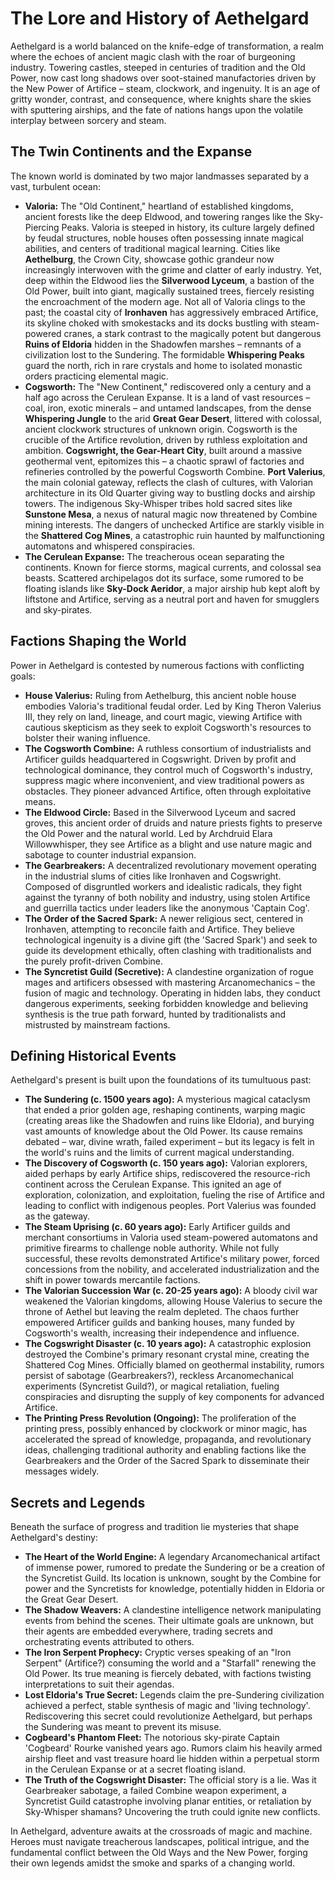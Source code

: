 # The Lore and History of Aethelgard

Aethelgard is a world balanced on the knife-edge of transformation, a realm where the echoes of ancient magic clash with the roar of burgeoning industry. Towering castles, steeped in centuries of tradition and the Old Power, now cast long shadows over soot-stained manufactories driven by the New Power of Artifice – steam, clockwork, and ingenuity. It is an age of gritty wonder, contrast, and consequence, where knights share the skies with sputtering airships, and the fate of nations hangs upon the volatile interplay between sorcery and steam.

## The Twin Continents and the Expanse

The known world is dominated by two major landmasses separated by a vast, turbulent ocean:

*   **Valoria:** The "Old Continent," heartland of established kingdoms, ancient forests like the deep Eldwood, and towering ranges like the Sky-Piercing Peaks. Valoria is steeped in history, its culture largely defined by feudal structures, noble houses often possessing innate magical abilities, and centers of traditional magical learning. Cities like **Aethelburg**, the Crown City, showcase gothic grandeur now increasingly interwoven with the grime and clatter of early industry. Yet, deep within the Eldwood lies the **Silverwood Lyceum**, a bastion of the Old Power, built into giant, magically sustained trees, fiercely resisting the encroachment of the modern age. Not all of Valoria clings to the past; the coastal city of **Ironhaven** has aggressively embraced Artifice, its skyline choked with smokestacks and its docks bustling with steam-powered cranes, a stark contrast to the magically potent but dangerous **Ruins of Eldoria** hidden in the Shadowfen marshes – remnants of a civilization lost to the Sundering. The formidable **Whispering Peaks** guard the north, rich in rare crystals and home to isolated monastic orders practicing elemental magic.
*   **Cogsworth:** The "New Continent," rediscovered only a century and a half ago across the Cerulean Expanse. It is a land of vast resources – coal, iron, exotic minerals – and untamed landscapes, from the dense **Whispering Jungle** to the arid **Great Gear Desert**, littered with colossal, ancient clockwork structures of unknown origin. Cogsworth is the crucible of the Artifice revolution, driven by ruthless exploitation and ambition. **Cogswright, the Gear-Heart City**, built around a massive geothermal vent, epitomizes this – a chaotic sprawl of factories and refineries controlled by the powerful Cogsworth Combine. **Port Valerius**, the main colonial gateway, reflects the clash of cultures, with Valorian architecture in its Old Quarter giving way to bustling docks and airship towers. The indigenous Sky-Whisper tribes hold sacred sites like **Sunstone Mesa**, a nexus of natural magic now threatened by Combine mining interests. The dangers of unchecked Artifice are starkly visible in the **Shattered Cog Mines**, a catastrophic ruin haunted by malfunctioning automatons and whispered conspiracies.
*   **The Cerulean Expanse:** The treacherous ocean separating the continents. Known for fierce storms, magical currents, and colossal sea beasts. Scattered archipelagos dot its surface, some rumored to be floating islands like **Sky-Dock Aeridor**, a major airship hub kept aloft by liftstone and Artifice, serving as a neutral port and haven for smugglers and sky-pirates.

## Factions Shaping the World

Power in Aethelgard is contested by numerous factions with conflicting goals:

*   **House Valerius:** Ruling from Aethelburg, this ancient noble house embodies Valoria's traditional feudal order. Led by King Theron Valerius III, they rely on land, lineage, and court magic, viewing Artifice with cautious skepticism as they seek to exploit Cogsworth's resources to bolster their waning influence.
*   **The Cogsworth Combine:** A ruthless consortium of industrialists and Artificer guilds headquartered in Cogswright. Driven by profit and technological dominance, they control much of Cogsworth's industry, suppress magic where inconvenient, and view traditional powers as obstacles. They pioneer advanced Artifice, often through exploitative means.
*   **The Eldwood Circle:** Based in the Silverwood Lyceum and sacred groves, this ancient order of druids and nature priests fights to preserve the Old Power and the natural world. Led by Archdruid Elara Willowwhisper, they see Artifice as a blight and use nature magic and sabotage to counter industrial expansion.
*   **The Gearbreakers:** A decentralized revolutionary movement operating in the industrial slums of cities like Ironhaven and Cogswright. Composed of disgruntled workers and idealistic radicals, they fight against the tyranny of both nobility and industry, using stolen Artifice and guerrilla tactics under leaders like the anonymous 'Captain Cog'.
*   **The Order of the Sacred Spark:** A newer religious sect, centered in Ironhaven, attempting to reconcile faith and Artifice. They believe technological ingenuity is a divine gift (the 'Sacred Spark') and seek to guide its development ethically, often clashing with traditionalists and the purely profit-driven Combine.
*   **The Syncretist Guild (Secretive):** A clandestine organization of rogue mages and artificers obsessed with mastering Arcanomechanics – the fusion of magic and technology. Operating in hidden labs, they conduct dangerous experiments, seeking forbidden knowledge and believing synthesis is the true path forward, hunted by traditionalists and mistrusted by mainstream factions.

## Defining Historical Events

Aethelgard's present is built upon the foundations of its tumultuous past:

*   **The Sundering (c. 1500 years ago):** A mysterious magical cataclysm that ended a prior golden age, reshaping continents, warping magic (creating areas like the Shadowfen and ruins like Eldoria), and burying vast amounts of knowledge about the Old Power. Its cause remains debated – war, divine wrath, failed experiment – but its legacy is felt in the world's ruins and the limits of current magical understanding.
*   **The Discovery of Cogsworth (c. 150 years ago):** Valorian explorers, aided perhaps by early Artifice ships, rediscovered the resource-rich continent across the Cerulean Expanse. This ignited an age of exploration, colonization, and exploitation, fueling the rise of Artifice and leading to conflict with indigenous peoples. Port Valerius was founded as the gateway.
*   **The Steam Uprising (c. 60 years ago):** Early Artificer guilds and merchant consortiums in Valoria used steam-powered automatons and primitive firearms to challenge noble authority. While not fully successful, these revolts demonstrated Artifice's military power, forced concessions from the nobility, and accelerated industrialization and the shift in power towards mercantile factions.
*   **The Valorian Succession War (c. 20-25 years ago):** A bloody civil war weakened the Valorian kingdoms, allowing House Valerius to secure the throne of Aethel but leaving the realm depleted. The chaos further empowered Artificer guilds and banking houses, many funded by Cogsworth's wealth, increasing their independence and influence.
*   **The Cogswright Disaster (c. 10 years ago):** A catastrophic explosion destroyed the Combine's primary resonant crystal mine, creating the Shattered Cog Mines. Officially blamed on geothermal instability, rumors persist of sabotage (Gearbreakers?), reckless Arcanomechanical experiments (Syncretist Guild?), or magical retaliation, fueling conspiracies and disrupting the supply of key components for advanced Artifice.
*   **The Printing Press Revolution (Ongoing):** The proliferation of the printing press, possibly enhanced by clockwork or minor magic, has accelerated the spread of knowledge, propaganda, and revolutionary ideas, challenging traditional authority and enabling factions like the Gearbreakers and the Order of the Sacred Spark to disseminate their messages widely.

## Secrets and Legends

Beneath the surface of progress and tradition lie mysteries that shape Aethelgard's destiny:

*   **The Heart of the World Engine:** A legendary Arcanomechanical artifact of immense power, rumored to predate the Sundering or be a creation of the Syncretist Guild. Its location is unknown, sought by the Combine for power and the Syncretists for knowledge, potentially hidden in Eldoria or the Great Gear Desert.
*   **The Shadow Weavers:** A clandestine intelligence network manipulating events from behind the scenes. Their ultimate goals are unknown, but their agents are embedded everywhere, trading secrets and orchestrating events attributed to others.
*   **The Iron Serpent Prophecy:** Cryptic verses speaking of an "Iron Serpent" (Artifice?) consuming the world and a "Starfall" renewing the Old Power. Its true meaning is fiercely debated, with factions twisting interpretations to suit their agendas.
*   **Lost Eldoria's True Secret:** Legends claim the pre-Sundering civilization achieved a perfect, stable synthesis of magic and 'living technology'. Rediscovering this secret could revolutionize Aethelgard, but perhaps the Sundering was meant to prevent its misuse.
*   **Cogbeard's Phantom Fleet:** The notorious sky-pirate Captain 'Cogbeard' Rourke vanished years ago. Rumors claim his heavily armed airship fleet and vast treasure hoard lie hidden within a perpetual storm in the Cerulean Expanse or at a secret floating island.
*   **The Truth of the Cogswright Disaster:** The official story is a lie. Was it Gearbreaker sabotage, a failed Combine weapon experiment, a Syncretist Guild catastrophe involving planar entities, or retaliation by Sky-Whisper shamans? Uncovering the truth could ignite new conflicts.

In Aethelgard, adventure awaits at the crossroads of magic and machine. Heroes must navigate treacherous landscapes, political intrigue, and the fundamental conflict between the Old Ways and the New Power, forging their own legends amidst the smoke and sparks of a changing world.